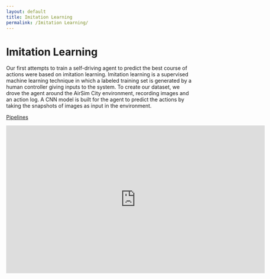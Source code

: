 ```yaml
---
layout: default
title: Imitation Learning
permalink: /Imitation Learning/
---
```


# Imitation Learning

Our first attempts to train a self-driving agent to predict the best course of actions were based on imitation learning. Imitation learning is a supervised machine learning technique in which a labeled training set is generated by a human controller giving inputs to the system. To create our dataset, we drove the agent around the AirSim City environment, recording images and an action log. A CNN model is built for the agent to predict the actions by taking the snapshots of images as input in the environment.

[Pipelines](images/imitation_pipelines.jpg)

<iframe width="700" height="400" src="https://drive.google.com/file/d/1WCYUzJ4-oyjmJvRUacci7ylIBAmk42OF/preview" frameborder="0" allow="accelerometer; autoplay; encrypted-media; gyroscope; picture-in-picture" allowfullscreen></iframe>
